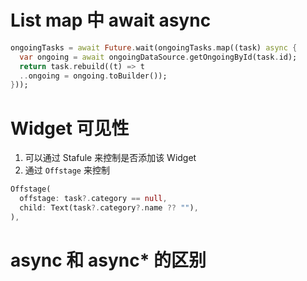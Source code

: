 # List map 中 await async

```dart
ongoingTasks = await Future.wait(ongoingTasks.map((task) async {  
  var ongoing = await ongoingDataSource.getOngoingById(task.id);  
  return task.rebuild((t) => t  
  ..ongoing = ongoing.toBuilder());  
}));
```

# Widget 可见性

1. 可以通过 Stafule 来控制是否添加该 Widget
2. 通过 `Offstage` 来控制
```dart
Offstage(  
  offstage: task?.category == null,
  child: Text(task?.category?.name ?? ""),  
),
```

# async 和 async* 的区别

